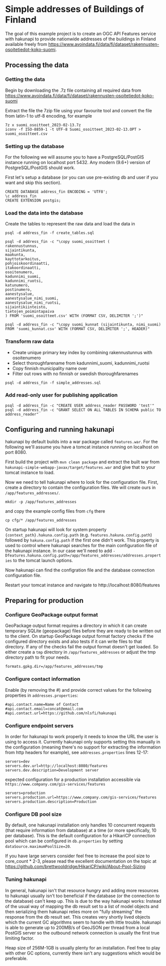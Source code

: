 # Simple addresses of Buildings of Finland

The goal of this example project is to create an OGC API Features service with hakunapi to provide nationwide addresses of the buildings in Finland available freely from https://www.avoindata.fi/data/fi/dataset/rakennusten-osoitetiedot-koko-suomi.

## Processing the data

### Getting the data

Begin by downloading the .7z file containing all required data from https://www.avoindata.fi/data/fi/dataset/rakennusten-osoitetiedot-koko-suomi

Extract the file the 7zip file using your favourite tool and convert the file from latin-1 to utf-8 encoding, for example

```
7z x suomi_osoitteet_2023-02-13.7z
iconv -f ISO-8859-1 -t UTF-8 Suomi_osoitteet_2023-02-13.OPT > suomi_osoitteet.csv
```

### Setting up the database

For the following we will assume you to have a PostgreSQL/PostGIS instance running on localhost port 5432. Any modern (9.6+) version of PostgreSQL/PostGIS should work.

First let's setup a database (or you can use pre-existing db and user if you want and skip this section).

```
CREATE DATABASE address_fin ENCODING = 'UTF8';
\c address_fin
CREATE EXTENSION postgis;
```

### Load the data into the database

Create the tables to represent the raw data and load the data in
```
psql -d address_fin -f create_tables.sql

psql -d address_fin -c "\copy suomi_osoitteet (
rakennustunnus,
sijaintikunta,
maakunta,
kayttotarkoitus,
pohjoiskoordinaatti,
itakoordinaatti,
osoitenumero,
kadunnimi_suomi,
kadunnimi_ruotsi,
katunumero,
postinumero,
aanestysalue,
aanestysalue_nimi_suomi,
aanestysalue_nimi_ruotsi,
sijaintikiinteisto,
tietojen_poimintapaiva
) FROM 'suomi_osoitteet.csv' WITH (FORMAT CSV, DELIMITER ';')"

psql -d address_fin -c "\copy suomi_kunnat (sijaintikunta, nimi_suomi) FROM 'suomi_kunnat.csv' WITH (FORMAT CSV, DELIMITER ';', HEADER)"
```

### Transform raw data

* Create unique primary key index by combining rakennustunnus with osoitenumero
* Select thoroughfarename from kadunnimi_suomi, kadunnimi_ruotsi
* Copy finnish municipality name over
* Filter out rows with no finnish or swedish thoroughfarenames

```
psql -d address_fin -f simple_addresses.sql
```

### Add read-only user for publishing application

```
psql -d address_fin -c "CREATE USER address_reader PASSWORD 'test'"
psql -d address_fin -c "GRANT SELECT ON ALL TABLES IN SCHEMA public TO address_reader"
```

## Configuring and running hakunapi

hakunapi by default builds into a war package called `features.war`. For the following we'll assume you have a tomcat instance running on localhost on port 8080.

First build the project with `mvn clean package` and extract the built war from `hakunapi-simple-webapp-javax/target/features.war` and give that to your tomcat instance to load.

Now we need to tell hakunapi where to look for the configuration file. First, create a directory to contain the configuration files. We will create ours in `/app/features_addresses/`.
```
mkdir -p /app/features_addresses
```

and copy the example config files from `cfg` there
```
cp cfg/* /app/features_addresses
```

On startup hakunapi will look for system property `{context_path}.hakuna.config.path` (e.g. `features.hakuna.config.path`) followed by `hakuna.config.path` if the first one didn't work. This property is used to control where hakunapi searches for the main configuration file of the hakunapi instance. In our case we'll need to add `-Dfeatures.hakuna.config.path=/app/features_addresses/addresses.properties` to the tomcat launch options.

Now hakunapi can find the configration file and the database connection configuration file.

Restart your tomcat instance and navigate to http://localhost:8080/features

## Preparing for production

### Configure GeoPackage output format

GeoPackage output format requires a directory in which it can create temporary SQLite (geopackage) files before they are ready to be written out to the client. On startup GeoPackage output format factory checks if the configured directory exists and also tests if it can write files to that directory. If any of the checks fail the output format doesn't get loaded. So either create a `tmp` directory in `/app/features_addresses` or adjust the tmp directory path to fit your needs.

```
formats.gpkg.dir=/app/features_addresses/tmp
```

### Configure contact information

Enable (by removing the #) and provide correct values for the following properties in `addresses.properties`:

```
#api.contact.name=Name of Contact
#api.contact.email=concat@email.com
#api.contact.url=https://github.com/nlsfi/hakunapi
```

### Configure endpoint servers

In order for hakunapi to work properly it needs to know the URL the user is using to access it. Currently hakunapi only supports setting this manually in the configuration (meaning there's no support for extracting the information from http headers for example), see `addresses.properties` lines 12-17:

```
servers=dev
servers.dev.url=http://localhost:8080/features
servers.dev.description=Development server
```

expected configuration for a production installation accessible via `https://www.company.com/gis-services/features`

```
servers=production
servers.production.url=https://www.company.com/gis-services/features
servers.production.description=Production
```

### Configure DB pool size

By default, one hakunapi installation only handles 10 concurrent requests (that require information from database) at a time (or more specifically, 10 per database). This is the default configuration for a HikariCP connection pool which can be configured in `db.properties` by setting `dataSource.maximumPoolSize=20`.

If you have large servers consider feel free to increase the pool size to core_count * 2-3, please read the excellent documentation on the topic at   https://github.com/brettwooldridge/HikariCP/wiki/About-Pool-Sizing

### Tuning hakunapi

In general, hakunapi isn't that resource hungry and adding more resources to hakunapi usually isn't too beneficial if the database (or the connection to the database) can't keep up. This is due to the way hakunapi works: Instead of the usual way of mapping the db result set to a list of model objects and then serializing them hakunapi relies more on "fully streaming" the response from the db result set. This creates very shortly lived objects which the current GC algorithms seem to handle with little trouble. hakunapi is able to generate up to 200MB/s of GeoJSON per thread from a local PostGIS server so the outbound network connection is usually the first true limiting factor.

Heap size of 256M-1GB is usually plenty for an installation. Feel free to play with other GC options, currently there isn't any suggestions which would be preferable.
